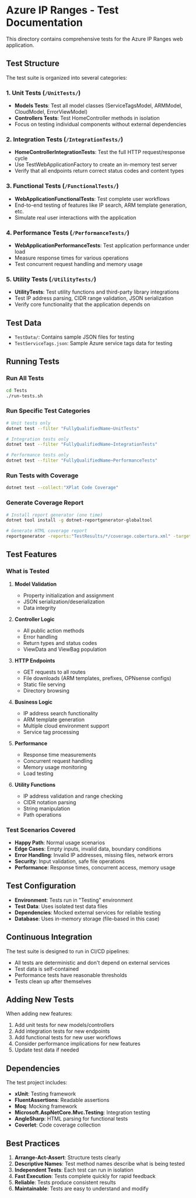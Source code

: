 # Azure IP Ranges - Test Documentation

This directory contains comprehensive tests for the Azure IP Ranges web application.

## Test Structure

The test suite is organized into several categories:

### 1. Unit Tests (`/UnitTests/`)
- **Models Tests**: Test all model classes (ServiceTagsModel, ARMModel, CloudModel, ErrorViewModel)
- **Controllers Tests**: Test HomeController methods in isolation
- Focus on testing individual components without external dependencies

### 2. Integration Tests (`/IntegrationTests/`)
- **HomeControllerIntegrationTests**: Test the full HTTP request/response cycle
- Use TestWebApplicationFactory to create an in-memory test server
- Verify that all endpoints return correct status codes and content types

### 3. Functional Tests (`/FunctionalTests/`)
- **WebApplicationFunctionalTests**: Test complete user workflows
- End-to-end testing of features like IP search, ARM template generation, etc.
- Simulate real user interactions with the application

### 4. Performance Tests (`/PerformanceTests/`)
- **WebApplicationPerformanceTests**: Test application performance under load
- Measure response times for various operations
- Test concurrent request handling and memory usage

### 5. Utility Tests (`/UtilityTests/`)
- **UtilityTests**: Test utility functions and third-party library integrations
- Test IP address parsing, CIDR range validation, JSON serialization
- Verify core functionality that the application depends on

## Test Data

- `TestData/`: Contains sample JSON files for testing
- `TestServiceTags.json`: Sample Azure service tags data for testing

## Running Tests

### Run All Tests
```bash
cd Tests
./run-tests.sh
```

### Run Specific Test Categories
```bash
# Unit tests only
dotnet test --filter "FullyQualifiedName~UnitTests"

# Integration tests only
dotnet test --filter "FullyQualifiedName~IntegrationTests"

# Performance tests only
dotnet test --filter "FullyQualifiedName~PerformanceTests"
```

### Run Tests with Coverage
```bash
dotnet test --collect:"XPlat Code Coverage"
```

### Generate Coverage Report
```bash
# Install report generator (one time)
dotnet tool install -g dotnet-reportgenerator-globaltool

# Generate HTML coverage report
reportgenerator -reports:"TestResults/*/coverage.cobertura.xml" -targetdir:"TestResults/coveragereport" -reporttypes:Html
```

## Test Features

### What is Tested

1. **Model Validation**
   - Property initialization and assignment
   - JSON serialization/deserialization
   - Data integrity

2. **Controller Logic**
   - All public action methods
   - Error handling
   - Return types and status codes
   - ViewData and ViewBag population

3. **HTTP Endpoints**
   - GET requests to all routes
   - File downloads (ARM templates, prefixes, OPNsense configs)
   - Static file serving
   - Directory browsing

4. **Business Logic**
   - IP address search functionality
   - ARM template generation
   - Multiple cloud environment support
   - Service tag processing

5. **Performance**
   - Response time measurements
   - Concurrent request handling
   - Memory usage monitoring
   - Load testing

6. **Utility Functions**
   - IP address validation and range checking
   - CIDR notation parsing
   - String manipulation
   - Path operations

### Test Scenarios Covered

- **Happy Path**: Normal usage scenarios
- **Edge Cases**: Empty inputs, invalid data, boundary conditions
- **Error Handling**: Invalid IP addresses, missing files, network errors
- **Security**: Input validation, safe file operations
- **Performance**: Response times, concurrent access, memory usage

## Test Configuration

- **Environment**: Tests run in "Testing" environment
- **Test Data**: Uses isolated test data files
- **Dependencies**: Mocked external services for reliable testing
- **Database**: Uses in-memory storage (file-based in this case)

## Continuous Integration

The test suite is designed to run in CI/CD pipelines:

- All tests are deterministic and don't depend on external services
- Test data is self-contained
- Performance tests have reasonable thresholds
- Tests clean up after themselves

## Adding New Tests

When adding new features:

1. Add unit tests for new models/controllers
2. Add integration tests for new endpoints
3. Add functional tests for new user workflows
4. Consider performance implications for new features
5. Update test data if needed

## Dependencies

The test project includes:

- **xUnit**: Testing framework
- **FluentAssertions**: Readable assertions
- **Moq**: Mocking framework
- **Microsoft.AspNetCore.Mvc.Testing**: Integration testing
- **AngleSharp**: HTML parsing for functional tests
- **Coverlet**: Code coverage collection

## Best Practices

1. **Arrange-Act-Assert**: Structure tests clearly
2. **Descriptive Names**: Test method names describe what is being tested
3. **Independent Tests**: Each test can run in isolation
4. **Fast Execution**: Tests complete quickly for rapid feedback
5. **Reliable**: Tests produce consistent results
6. **Maintainable**: Tests are easy to understand and modify

